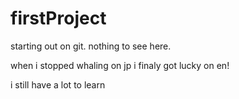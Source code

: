 # firstProject
starting out on git. nothing to see here.

when i stopped whaling on jp i finaly got lucky on en!

i still have a lot to learn
